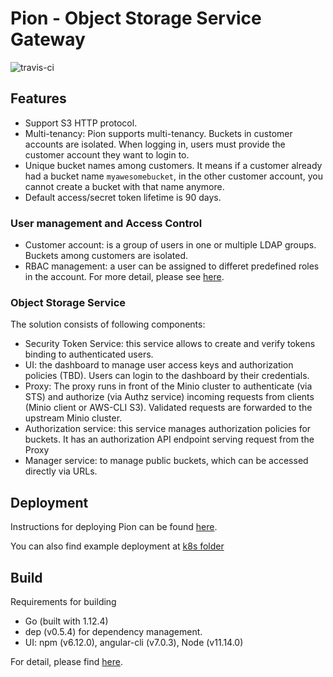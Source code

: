 # Pion - Object Storage Service Gateway
![travis-ci](https://travis-ci.org/kpn/pion.svg?branch=master)
## Features
- Support S3 HTTP protocol.
- Multi-tenancy: Pion supports multi-tenancy. Buckets in customer accounts are isolated. When logging in, users must provide 
the customer account they want to login to.
- Unique bucket names among customers. It means if a customer already had a bucket name `myawesomebucket`, in the other 
customer account, you cannot create a bucket with that name anymore.
- Default access/secret token lifetime is 90 days.

### User management and Access Control
- Customer account: is a group of users in one or multiple LDAP groups. Buckets among customers are isolated.
- RBAC management: a user can be assigned to differet predefined roles in the account. For more detail, please see [here](docs/authorization.md).
 	
### Object Storage Service
The solution consists of following components:
 - Security Token Service: this service allows to create and verify tokens binding to authenticated users.
 - UI: the dashboard to manage user access keys and authorization policies (TBD). Users can login to the dashboard
 by their credentials.
 - Proxy: The proxy runs in front of the Minio cluster to authenticate (via STS) and authorize (via Authz service) 
 incoming requests from clients (Minio client or AWS-CLI S3). Validated requests are forwarded to the upstream Minio cluster.
 - Authorization service: this service manages authorization policies for buckets. It has an authorization API endpoint 
 serving request from the Proxy
 - Manager service: to manage public buckets, which can be accessed directly via URLs.
 
## Deployment
Instructions for deploying Pion can be found [here](docs/deploy.md).

You can also find example deployment at [k8s folder](k8s/dev) 

## Build
Requirements for building
- Go (built with 1.12.4)
- dep (v0.5.4) for dependency management.
- UI: npm (v6.12.0), angular-cli (v7.0.3), Node (v11.14.0)

For detail, please find [here](docs/build.md).
